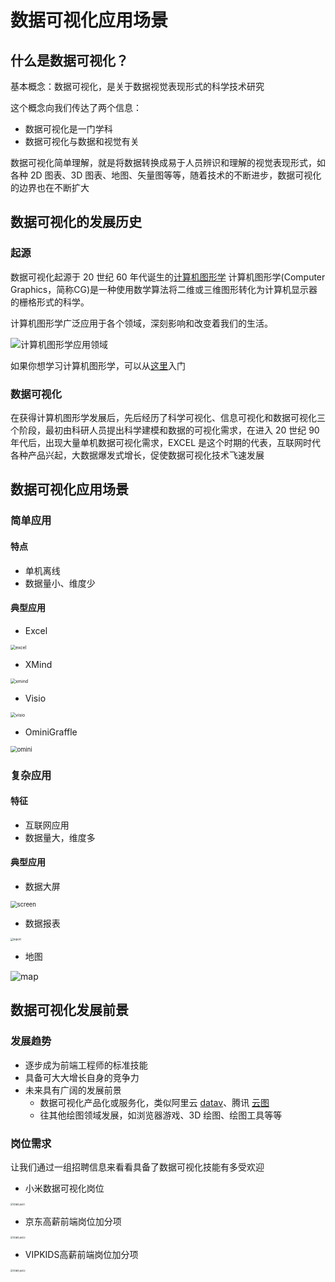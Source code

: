 # 数据可视化应用场景

## 什么是数据可视化？

基本概念：数据可视化，是关于数据视觉表现形式的科学技术研究

这个概念向我们传达了两个信息：

- 数据可视化是一门学科
- 数据可视化与数据和视觉有关

数据可视化简单理解，就是将数据转换成易于人员辨识和理解的视觉表现形式，如各种 2D 图表、3D 图表、地图、矢量图等等，随着技术的不断进步，数据可视化的边界也在不断扩大

## 数据可视化的发展历史

### 起源

数据可视化起源于 20 世纪 60 年代诞生的[计算机图形学](https://baike.baidu.com/item/%E8%AE%A1%E7%AE%97%E6%9C%BA%E5%9B%BE%E5%BD%A2%E5%AD%A6/279486)
计算机图形学(Computer Graphics，简称CG)是一种使用数学算法将二维或三维图形转化为计算机显示器的栅格形式的科学。

计算机图形学广泛应用于各个领域，深刻影响和改变着我们的生活。

![计算机图形学应用领域](https://interview-aliyun.oss-cn-beijing.aliyuncs.com/myBlog/datav-scene.png)

如果你想学习计算机图形学，可以从[这里](https://www.zhihu.com/question/41468803)入门

### 数据可视化

在获得计算机图形学发展后，先后经历了科学可视化、信息可视化和数据可视化三个阶段，最初由科研人员提出科学建模和数据的可视化需求，在进入 20 世纪 90 年代后，出现大量单机数据可视化需求，EXCEL 是这个时期的代表，互联网时代各种产品兴起，大数据爆发式增长，促使数据可视化技术飞速发展

## 数据可视化应用场景

### 简单应用

#### 特点

- 单机离线
- 数据量小、维度少

#### 典型应用

- Excel
<img src="https://interview-aliyun.oss-cn-beijing.aliyuncs.com/myBlog/datav-usage1.png" alt="excel" style="zoom:50%;" />

- XMind
<img src="https://interview-aliyun.oss-cn-beijing.aliyuncs.com/myBlog/datav-usage2.png" alt="xmind" style="zoom:50%;" />

- Visio
<img src="https://interview-aliyun.oss-cn-beijing.aliyuncs.com/myBlog/datav-usage4.jpeg" alt="visio" style="zoom:50%;" />

- OminiGraffle
<img src="https://interview-aliyun.oss-cn-beijing.aliyuncs.com/myBlog/datav-usage3.png" alt="omini" style="zoom:67%;" />

### 复杂应用

#### 特征

- 互联网应用
- 数据量大，维度多

#### 典型应用

- 数据大屏

<img src="https://interview-aliyun.oss-cn-beijing.aliyuncs.com/myBlog/datav-usage5.jpeg" alt="screen" style="zoom: 67%;" />

- 数据报表

<img src="https://interview-aliyun.oss-cn-beijing.aliyuncs.com/myBlog/datav-usage6.jpeg" alt="report" style="zoom: 30%;" />

- 地图

<img src="https://interview-aliyun.oss-cn-beijing.aliyuncs.com/myBlog/datav-usage7.jpeg" alt="map"  />

## 数据可视化发展前景

### 发展趋势

- 逐步成为前端工程师的标准技能
- 具备可大大增长自身的竞争力
- 未来具有广阔的发展前景
    - 数据可视化产品化或服务化，类似阿里云 [datav](https://www.aliyun.com/product/bigdata/datav)、腾讯 [云图](https://cloud.tencent.com/product/tcv)
    - 往其他绘图领域发展，如浏览器游戏、3D 绘图、绘图工具等等

### 岗位需求

让我们通过一组招聘信息来看看具备了数据可视化技能有多受欢迎

- 小米数据可视化岗位

<img src="https://interview-aliyun.oss-cn-beijing.aliyuncs.com/myBlog/datav-job1.png" alt="可视化岗位1" style="zoom: 25%;" />

- 京东高薪前端岗位加分项

<img src="https://interview-aliyun.oss-cn-beijing.aliyuncs.com/myBlog/datav-job2.png" alt="可视化岗位2" style="zoom:25%;" />

- VIPKIDS高薪前端岗位加分项

<img src="https://interview-aliyun.oss-cn-beijing.aliyuncs.com/myBlog/datav-job3.png" alt="可视化岗位2" style="zoom:25%;" />


